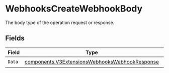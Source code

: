 # WebhooksCreateWebhookBody

The body type of the operation request or response.


## Fields

| Field                                                                                                            | Type                                                                                                             | Required                                                                                                         | Description                                                                                                      |
| ---------------------------------------------------------------------------------------------------------------- | ---------------------------------------------------------------------------------------------------------------- | ---------------------------------------------------------------------------------------------------------------- | ---------------------------------------------------------------------------------------------------------------- |
| `Data`                                                                                                           | [components.V3ExtensionsWebhooksWebhookResponse](../../models/components/v3extensionswebhookswebhookresponse.md) | :heavy_check_mark:                                                                                               | N/A                                                                                                              |